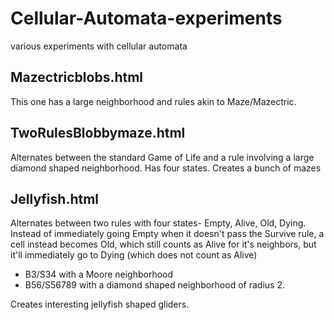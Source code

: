 # Cellular-Automata-experiments
various experiments with cellular automata

## Mazectricblobs.html
This one has a large neighborhood and rules akin to Maze/Mazectric. 

## TwoRulesBlobbymaze.html
Alternates between the standard Game of Life and a rule involving a large diamond shaped neighborhood. Has four states. Creates a bunch of mazes

## Jellyfish.html
Alternates between two rules with four states- Empty, Alive, Old, Dying. Instead of immediately going Empty when it doesn't pass the Survive rule, a cell instead becomes Old, which still counts as Alive for it's neighbors, but it'll immediately go to Dying (which does not count as Alive)

* B3/S34 with a Moore neighborhood 
* B56/S56789 with a diamond shaped neighborhood of radius 2. 

Creates interesting jellyfish shaped gliders.

